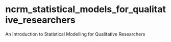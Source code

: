 # ncrm_statistical_models_for_qualitative_researchers
An Introduction to Statistical Modelling for Qualitative Researchers
